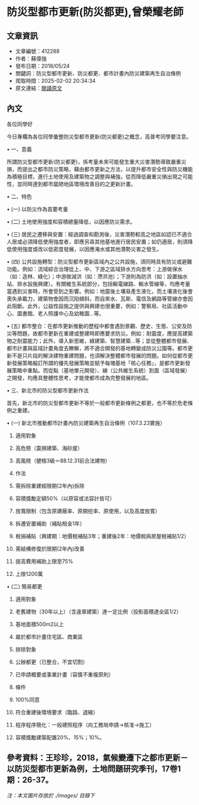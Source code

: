 # 防災型都市更新(防災都更),曾榮耀老師

## 文章資訊
- 文章編號：412288
- 作者：蘇偉強
- 發布日期：2018/05/24
- 關鍵詞：防災型都市更新、防災都更、都市計畫內防災建築再生自治條例
- 爬取時間：2025-02-02 20:34:34
- 原文連結：[閱讀原文](https://real-estate.get.com.tw/Columns/detail.aspx?no=412288)

## 內文
各位同學好

今日專欄為各位同學彙整防災型都市更新(防災都更)之概念，高普考同學要注意。

• 一、意義

所謂防災型都市更新(防災都更)，係考量未來可能發生重大災害潛勢導致嚴重災損，而提出之都市防災策略，藉由都市更新之方法，以提升都市安全性與防災機能為積極目標，進行土地使用及建築物之調整與補強，從而降低嚴重災損出現之可能性，並同時達到都市窳陋地區環境改善目的之更新計畫。

• 二、特色

• (一) 以防災作為首要考量

• (二) 土地使用強度和容積總量降低，以因應防災需求。

• (三) 居民之遷移與安置：經過調查和勘測後，災害潛勢較高之地區如認已不適合人居或必須降低使用強度者，即應另尋其他基地進行居民安置；如仍適居，則須降低使用強度或改以低密度發展，以因應淹水或其他潛勢災害之發生。

• (四) 公共設施轉型：防災型都市更新區域內之公共設施，須同時具有防災或避難功能。例如：流域綜合治理從上、中、下游之區域排水方向思考：上游做保水（如：造林、綠化）；中游做減洪（如：滯洪池）；下游則為防洪（如：設置抽水站、排水設施興建）。有關維生系統部分，包括輸電線路、輸水管線等，均應考量當遇到災害時，所會受到之影響。例如：地震後土壤易產生液化，而土壤液化後會喪失承載力，建築物會因而沉陷傾斜，而自來水、瓦斯、電信及網路等管線亦會因此阻斷。此外，公益性設施之提供與興建也很重要，例如：警察局、社區活動中心、圖書館、老人照護中心及幼稚園...等。

• (五) 都市整合：在都市更新推動的歷程中都會遇到景觀、歷史、生態、公安及防災等問題，故都市更新在重建或整建時即應要求防災。例如：耐震度，應提高建築物之耐震能力；此外，導入新思維，綠建築、智慧建築…等；並從整體都市發展、都市計畫與區域計畫角度去瞭解，將不適合開發的基地轉變成防災公園等。都市更新不是只片段的解決建物重建問題，也須解決整體都市發展的問題。如何從都市更新發展策略擬訂所謂的優先發展策略並賦予每塊基地「核心任務」，是都市更新發展策略中重點。而從點（基地單元開發）、線（公共維生系統）到面（區域發展）之開發，均應具整體性思考，才能使都市成為完整發展的地區。

• 三、新北市的防災型都市更新作法

首先，新北市的防災型都市更新不等於一般都市更新條例之都更，也不等於危老條例之重建。

• (一) 新北市推動都市計畫內防災建築再生自治條例（107.3.23實施）

1. 適用對象

1. 高危險（震損建築、海砂屋）

2. 高風險（健檢3級＝88.12.31前合法建物）

2. 作法

1. 需拆除重建經限期(2年內)拆除

1. 容積獎勵定額50%（以原容或法容計皆可）

2. 放寬限制（包含原建蔽率、原開挖率、原使用，以及高度放寬）

3. 拆遷安置補助（補貼租金1年）

4. 稅捐補貼（興建期：地價稅補貼3年；重建後2年：地價稅與房屋稅補貼1/2）

2. 需結構修復於限期(2年內)改善

1. 提高費用補助上限至75%

2. 上限1200萬

• (二) 簡易都更

1. 適用對象

1. 老舊建物（30年以上）（含違章建築）達一定比例（投影面積達全區1/2）

2. 基地面積500m2以上

3. 屬於都市計畫住宅區、商業區

2. 排除對象

1. 公辦都更（已整合，不宜切割）

2. 已申請概要或事業計畫（容獎不重複原則）

3. 條件

1. 100%同意

2. 符合重建後環境要求（臨路、退縮）

4. 程序程序簡化：一般建照程序（向工務局申請→核准→施工）

5. 容積獎勵建築配置20%、15%；10%。

參考資料：王珍珍，2018，氣候變遷下之都市更新－以防災型都市更新為例，土地問題研究季刊，17卷1期：26-37。
---
*注：本文圖片存放於 ./images/ 目錄下*
